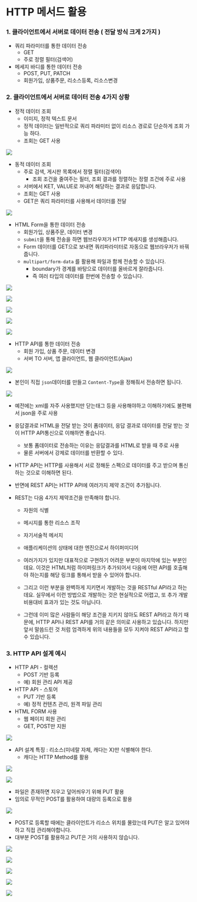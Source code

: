# HTTP 메서드 활용



### 1. 클라이언트에서 서버로 데이터 전송 ( 전달 방식 크게 2가지 )

- 쿼리 파라미터를 통한 데이터 전송
  - GET
  - 주로 정렬 필터(검색어)
- 메세지 바디를 통한 데이터 전송
  - POST, PUT, PATCH
  - 회원가입, 상품주문, 리소스등록, 리소스변경





### 2. 클라이언트에서 서버로 데이터 전송 4가지 상황

- 정적 데이터 조회 
  - 이미지, 정적 텍스트 문서
  - 정적 데이터는 일반적으로 쿼리 파라미터 없이 리소스 경로로 단순하게 조회 가능 하다.
  - 조회는 GET 사용

![](./img/59.png)



- 동적 데이터 조회
  - 주로 검색, 게시판 목록에서 정렬 필터(검색어)
    - 조회 조건을 줄여주는 필터, 조회 결과를 정렬하는 정렬 조건에 주로 사용
  - 서버에서 KET, VALUE로 꺼내어 해당하는 결과로 응답합니다.
  - 조회는 GET 사용
  - GET은 쿼리 파라미터를 사용해서 데이터를 전달

![](./img/60.png)



- HTML Form을 통한 데이터 전송
  - 회원가입, 상품주문, 데이터 변경
  - `submit`을 통해 전송을 하면 웹브라우저가 HTTP 메새지를 생성해줍니다.
  - Form 데이터를 GET으로 보내면 쿼리파라미터로 자동으로 웹브라우저가 바꿔줍니다.
  - `multipart/form-data` 를 활용해 파일과 함께 전송할 수 있습니다.
    - boundary가 경계를 바탕으로 데이터를 올바르게 잘라줍니다.
    - 즉 여러 타입의 데이터를 한번에 전송할 수 있습니다.

![](./img/61.png)

![](./img/62.png)



![](./img/63.png)

![](./img/64.png)



![](./img/65.png)



- HTTP API를 통한 데이터 전송
  - 회원 가입, 상품 주문, 데이터 변경
  - 서버 TO 서버, 앱 클라이언트, 웹 클라이언트(Ajax)

![](./img/66.png)

- 본인이 직접 `json`데이터를 만들고 `Content-Type`을 정해줘서 전송하면 됩니다.

![](./img/67.png)

- 예전에는 xml를 자주 사용했지만 닫는태그 등을 사용해야하고 이해하기에도 불편해서 json을 주로 사용

- 응답결과로 HTML을 전달 받는 것이 폼데이터, 응답 결과로 데이터를 전달 받는 것이 HTTP API통신으로 이해하면 좋습니다.

  - 보통 폼데이터로 전송하는 이유는 응답결과를 HTML로 받을 때 주로 사용
  - 물론 서버에서 강제로 데이터를 반환할 수 있다.

- HTTP API는 HTTP를 사용해서 서로 정해둔 스펙으로 데이터를 주고 받으며 통신하는 것으로 이해하면 된다.

- 반면에 REST API는 HTTP API에 여러가지 제약 조건이 추가됩니다.

- REST는 다음 4가지 제약조건을 만족해야 합니다.

  - 자원의 식별

  - 메시지를 통한 리소스 조작

  - 자기서술적 메서지

  - 애플리케이션의 상태에 대한 엔진으로서 하이퍼미디어

  - 여러가지가 있지만 대표적으로 구현하기 어려운 부분이 마지막에 있는 부분인데요. 이것은 HTML처럼 하이퍼링크가 추가되어서 다음에 어떤 API를 호출해야 하는지를 해당 링크를 통해서 받을 수 있어야 합니다.

  - 그리고 이런 부분을 완벽하게 지키면서 개발하는 것을 RESTful API라고 하는데요. 실무에서 이런 방법으로 개발하는 것은 현실적으로 어렵고, 또 추가 개발 비용대비 효과가 있는 것도 아닙니다.

  - 그런데 이미 많은 사람들이 해당 조건을 지키지 않아도 REST API라고 하기 때문에, HTTP API나 REST API를 거의 같은 의미로 사용하고 있습니다. 하지만 앞서 말씀드린 것 처럼 엄격하게 위의 내용들을 모두 지켜야 REST API라고 할 수 있습니다.



### 3. HTTP API 설계 예시

- HTTP API - 컬렉션
  - POST 기반 등록
  - 예) 회원 관리 API 제공
- HTTP API - 스토어
  - PUT 기반 등록
  - 예) 정적 컨텐츠 관리, 원격 파일 관리
- HTML FORM 사용
  - 웹 페이지 회원 관리
  - GET, POST만 지원

![](./img/68.png)

- API 설계 특징 : 리소스(미네랄 자체, 캐다는 X)만 식별해야 한다.
  - 캐다는 HTTP Method를 활용

![](./img/69.png)

![](./img/70.png)

- 파일은 존재하면 지우고 덮어씌우기 위해 PUT 활용
- 임의로 무적인 POST를 활용하여 대량의 등록으로 활용

![](./img/71.png)

- POST로 등록할 때에는 클라이언트가 리소스 위치를 몰랐는데 PUT은 알고 있어야 하고 직접 관리해야합니다.
- 대부분 POST를 활용하고 PUT은 거의 사용하지 않습니다.



![](./img/72.png)

![](./img/73.png)

![](./img/74.png)

![](./img/75.png)

![](./img/76.png)
